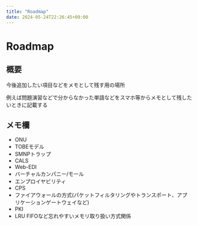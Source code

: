 ```yaml
---
title: "Roadmap"
date: 2024-05-24T22:26:45+09:00
---
```


# Roadmap

## 概要

今後追加したい項目などをメモとして残す用の場所

例えば問題演習などで分からなかった単語などをスマホ等からメモとして残したいときに記載する

## メモ欄

- ONU
- TOBEモデル
- SMNPトラップ
- CALS
- Web-EDI
- バーチャルカンパニー/モール
- エンプロイヤビリティ
- CPS
- ファイアウォールの方式(パケットフィルタリングやトランスポート、アプリケーションゲートウェイなど)
- PKI
- LRU FIFOなど忘れやすいメモリ取り扱い方式関係